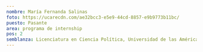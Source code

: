 ```yaml
---
nombre: María Fernanda Salinas
foto: https://ucarecdn.com/ae32bcc3-e5e9-44cd-8857-e9b9773b11bc/
puesto: Pasante
area: programa de internship
pos: 2
semblanza: Licenciatura en Ciencia Política, Universidad de las Américas Puebla
---
```

